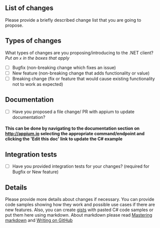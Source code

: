 ## List of changes

Please provide a briefly described change list that you are going to propose. 
 
## Types of changes

What types of changes are you proposing/introducing to the .NET client?
_Put an `x` in the boxes that apply_

- [ ] Bugfix (non-breaking change which fixes an issue)
- [ ] New feature (non-breaking change that adds functionality or value)
- [ ] Breaking change (fix or feature that would cause existing functionality not to work as expected)

## Documentation
- [ ] Have you proposed a file change/ PR with appium to update documentation? 
#### This can be done by navigating to the documentation section on http://appium.io selecting the appropriate command/endpoint and clicking the 'Edit this doc' link to update the C# example

## Integration tests
- [ ]  Have you provided integration tests for your changes? (required for Bugfix or New feature)

## Details

Please provide more details about changes if necessary. You can provide code samples showing how they work and possible use cases if there are new features. Also, you can create [gists](https://gist.github.com) with pasted C# code samples or put them here using markdown. 
About markdown please read [Mastering markdown](https://guides.github.com/features/mastering-markdown/) and [Writing on GitHub](https://docs.github.com/en/get-started/writing-on-github) 
